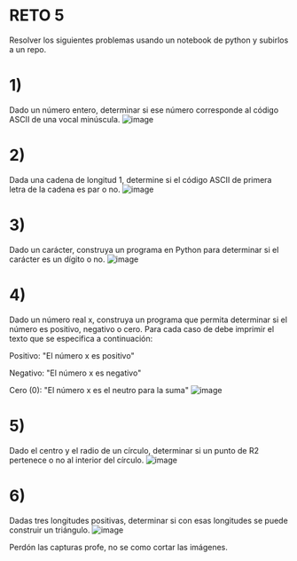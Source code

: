 # RETO 5
Resolver los siguientes problemas usando un notebook de python y subirlos a un repo.

# 1)
Dado un número entero, determinar si ese número corresponde al código ASCII de una vocal minúscula.
![image](https://user-images.githubusercontent.com/124614177/223013659-5d7147c6-1144-49e9-a76a-c04f6d7cccac.png)

# 2)
Dada una cadena de longitud 1, determine si el código ASCII de primera letra de la cadena es par o no.
![image](https://user-images.githubusercontent.com/124614177/223013681-fdbe156a-1f8a-41df-8497-525281576c63.png)

# 3)
Dado un carácter, construya un programa en Python para determinar si el carácter es un dígito o no.
![image](https://user-images.githubusercontent.com/124614177/223013791-a8bf0315-7d5d-412e-b44b-c7df7e3a05cb.png)

# 4)
Dado un número real x, construya un programa que permita determinar si el número es positivo, negativo o cero. Para cada caso de debe imprimir el texto que se especifica a continuación:

Positivo: "El número x es positivo"

Negativo: "El número x es negativo"

Cero (0): "El número x es el neutro para la suma"
![image](https://user-images.githubusercontent.com/124614177/223013813-27e28329-d5bf-427b-9613-6588a6d5e843.png)

# 5)
Dado el centro y el radio de un círculo, determinar si un punto de R2 pertenece o no al interior del círculo.
![image](https://user-images.githubusercontent.com/124614177/223013825-dfd0938a-afe4-485b-b6e3-1301db7c4643.png)

# 6)
Dadas tres longitudes positivas, determinar si con esas longitudes se puede construir un triángulo.
![image](https://user-images.githubusercontent.com/124614177/223013851-0a85fad1-c76d-42b9-94f3-a628cfbe8a14.png)


Perdón las capturas profe, no se como cortar las imágenes.
